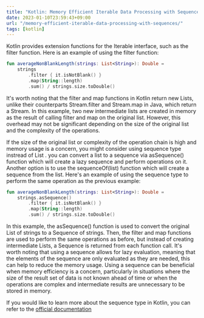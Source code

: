 ```yaml
---
title: "Kotlin: Memory Efficient Iterable Data Processing with Sequences"
date: 2023-01-10T23:59:43+09:00
url: "/memory-efficient-iterable-data-processing-with-sequences/"
tags: [kotlin]
---
```


Kotlin provides extension functions for the Iterable interface, such as the filter function. Here is an example of using the filter function:

```kotlin
fun averageNonBlankLength(strings: List<String>): Double =
    strings
        .filter { it.isNotBlank() }
        .map(String::length)
        .sum() / strings.size.toDouble()
```

It's worth noting that the filter and map functions in Kotlin return new Lists, unlike their counterparts Stream.filter and Stream.map in Java, which return a Stream. In this example, two new intermediate lists are created in memory as the result of calling filter  and map  on the original list. However, this overhead may not be significant depending on the size of the original list and the complexity of the operations.

If the size of the original list or complexity of the operation chain is high and memory usage is a concern, you might consider using sequence  type instread of List . you can convert a list to a sequence via asSequence()  function which will create a lazy sequence and perform operations on it. Another option is to use the sequenceOf(list)  function which will create a sequence from the list.
Here's an example of using the sequence  type to perform the same operation as the previous example:

```kotlin
fun averageNonBlankLength(strings: List<String>): Double =
    strings.asSequence()
        .filter { it.isNotBlank() }
        .map(String::length)
        .sum() / strings.size.toDouble()
```

In this example, the asSequence()  function is used to convert the original List  of strings to a Sequence  of strings. Then, the filter  and map  functions are used to perform the same operations as before, but instead of creating intermediate Lists, a Sequence  is returned from each function call.
It's worth noting that using a sequence allows for lazy evaluation, meaning that the elements of the sequence are only evaluated as they are needed, this can help to reduce the memory usage. Using a sequence can be beneficial when memory efficiency is a concern, particularly in
situations where the size of the result set of data is not known ahead of time or when the operations are complex and intermediate results are unnecessary to be stored in memory.

If you would like to learn more about the sequence type in Kotlin, you can refer to the [official documentation](https://kotlinlang.org/docs/sequences.html)
